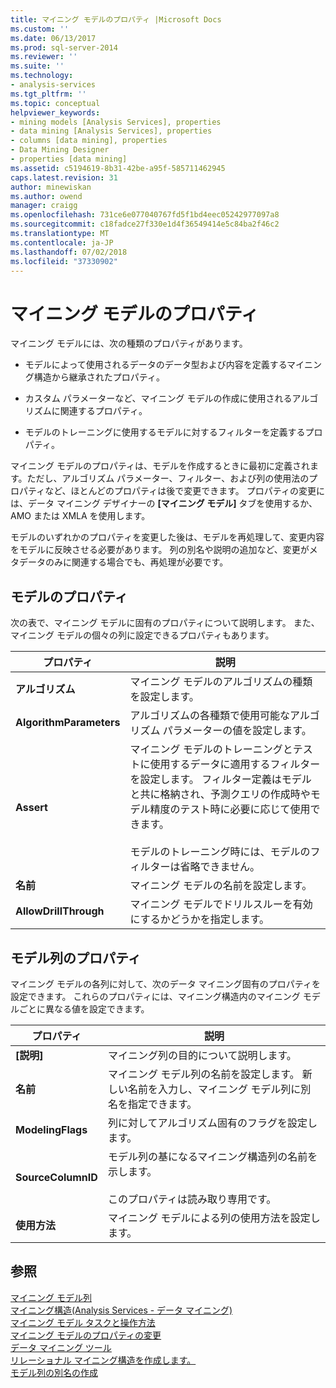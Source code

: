 ```yaml
---
title: マイニング モデルのプロパティ |Microsoft Docs
ms.custom: ''
ms.date: 06/13/2017
ms.prod: sql-server-2014
ms.reviewer: ''
ms.suite: ''
ms.technology:
- analysis-services
ms.tgt_pltfrm: ''
ms.topic: conceptual
helpviewer_keywords:
- mining models [Analysis Services], properties
- data mining [Analysis Services], properties
- columns [data mining], properties
- Data Mining Designer
- properties [data mining]
ms.assetid: c5194619-8b31-42be-a95f-585711462945
caps.latest.revision: 31
author: minewiskan
ms.author: owend
manager: craigg
ms.openlocfilehash: 731ce6e077040767fd5f1bd4eec05242977097a8
ms.sourcegitcommit: c18fadce27f330e1d4f36549414e5c84ba2f46c2
ms.translationtype: MT
ms.contentlocale: ja-JP
ms.lasthandoff: 07/02/2018
ms.locfileid: "37330902"
---
```

# <a name="mining-model-properties"></a>マイニング モデルのプロパティ
  マイニング モデルには、次の種類のプロパティがあります。  
  
-   モデルによって使用されるデータのデータ型および内容を定義するマイニング構造から継承されたプロパティ。  
  
-   カスタム パラメーターなど、マイニング モデルの作成に使用されるアルゴリズムに関連するプロパティ。  
  
-   モデルのトレーニングに使用するモデルに対するフィルターを定義するプロパティ。  
  
 マイニング モデルのプロパティは、モデルを作成するときに最初に定義されます。ただし、アルゴリズム パラメーター、フィルター、および列の使用法のプロパティなど、ほとんどのプロパティは後で変更できます。 プロパティの変更には、データ マイニング デザイナーの **[マイニング モデル]** タブを使用するか、AMO または XMLA を使用します。  
  
 モデルのいずれかのプロパティを変更した後は、モデルを再処理して、変更内容をモデルに反映させる必要があります。 列の別名や説明の追加など、変更がメタデータのみに関連する場合でも、再処理が必要です。  
  
## <a name="properties-of-models"></a>モデルのプロパティ  
 次の表で、マイニング モデルに固有のプロパティについて説明します。 また、マイニング モデルの個々の列に設定できるプロパティもあります。  
  
|プロパティ|説明|  
|--------------|-----------------|  
|**アルゴリズム**|マイニング モデルのアルゴリズムの種類を設定します。|  
|**AlgorithmParameters**|アルゴリズムの各種類で使用可能なアルゴリズム パラメーターの値を設定します。|  
|**Assert**|マイニング モデルのトレーニングとテストに使用するデータに適用するフィルターを設定します。 フィルター定義はモデルと共に格納され、予測クエリの作成時やモデル精度のテスト時に必要に応じて使用できます。<br /><br /> モデルのトレーニング時には、モデルのフィルターは省略できません。|  
|**名前**|マイニング モデルの名前を設定します。|  
|**AllowDrillThrough**|マイニング モデルでドリルスルーを有効にするかどうかを指定します。|  
  
## <a name="properties-of-model-columns"></a>モデル列のプロパティ  
 マイニング モデルの各列に対して、次のデータ マイニング固有のプロパティを設定できます。 これらのプロパティには、マイニング構造内のマイニング モデルごとに異なる値を設定できます。  
  
|プロパティ|説明|  
|--------------|-----------------|  
|**[説明]**|マイニング列の目的について説明します。|  
|**名前**|マイニング モデル列の名前を設定します。 新しい名前を入力し、マイニング モデル列に別名を指定できます。|  
|**ModelingFlags**|列に対してアルゴリズム固有のフラグを設定します。|  
|**SourceColumnID**|モデル列の基になるマイニング構造列の名前を示します。<br /><br /> このプロパティは読み取り専用です。|  
|**使用方法**|マイニング モデルによる列の使用方法を設定します。|  
  
## <a name="see-also"></a>参照  
 [マイニング モデル列](mining-model-columns.md)   
 [マイニング構造&#40;Analysis Services - データ マイニング&#41;](mining-structures-analysis-services-data-mining.md)   
 [マイニング モデル タスクと操作方法](mining-model-tasks-and-how-tos.md)   
 [マイニング モデルのプロパティの変更](change-the-properties-of-a-mining-model.md)   
 [データ マイニング ツール](data-mining-tools.md)   
 [リレーショナル マイニング構造を作成します。](create-a-relational-mining-structure.md)   
 [モデル列の別名の作成](create-an-alias-for-a-model-column.md)  
  
  
